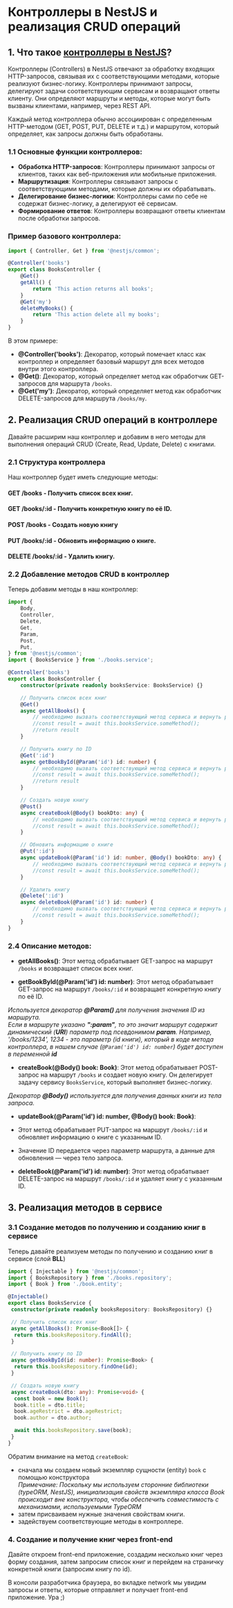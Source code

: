 # Контроллеры в NestJS и реализация CRUD операций

## 1. Что такое [контроллеры в NestJS](https://docs.nestjs.com/controllers)?

Контроллеры (Controllers) в NestJS отвечают за обработку входящих HTTP-запросов, связывая их с соответствующими методами, которые реализуют бизнес-логику. Контроллеры принимают запросы, делегируют задачи соответствующим сервисам и возвращают ответы клиенту. Они определяют маршруты и методы, которые могут быть вызваны клиентами, например, через REST API.

Каждый метод контроллера обычно ассоциирован с определенным HTTP-методом (GET, POST, PUT, DELETE и т.д.) и маршрутом, который определяет, как запросы должны быть обработаны.

### 1.1 Основные функции контроллеров:
- **Обработка HTTP-запросов**: Контроллеры принимают запросы от клиентов, таких как веб-приложения или мобильные приложения.
- **Маршрутизация**: Контроллеры связывают запросы с соответствующими методами, которые должны их обрабатывать.
- **Делегирование бизнес-логики**: Контроллеры сами по себе не содержат бизнес-логику, а делегируют её сервисам.
- **Формирование ответов**: Контроллеры возвращают ответы клиентам после обработки запросов.

### Пример базового контроллера:

```typescript
import { Controller, Get } from '@nestjs/common';

@Controller('books')
export class BooksController {
    @Get()
    getAll() {
        return 'This action returns all books';
    }
    @Get('my')
    deleteMyBooks() {
        return 'This action delete all my books';
    }
}
```

В этом примере:
 - **@Controller('books')**: Декоратор, который помечает класс как контроллер и определяет базовый маршрут для всех методов внутри этого контроллера.
 - **@Get()**: Декоратор, который определяет метод как обработчик GET-запросов для маршрута `/books`.
 - **@Get('my')**: Декоратор, который определяет метод как обработчик DELETE-запросов для маршрута `/books/my`.

## 2. Реализация CRUD операций в контроллере
   Давайте расширим наш контроллер и добавим в него методы для выполнения операций CRUD (Create, Read, Update, Delete) с книгами.

### 2.1 Структура контроллера
Наш контроллер будет иметь следующие методы:

#### GET /books - Получить список всех книг.
#### GET /books/:id - Получить конкретную книгу по её ID.
#### POST /books - Создать новую книгу
#### PUT /books/:id - Обновить информацию о книге.
#### DELETE /books/:id - Удалить книгу.

### 2.2 Добавление методов CRUD в контроллер
Теперь добавим методы в наш контроллер:

```typescript
import {
    Body,
    Controller,
    Delete,
    Get,
    Param,
    Post,
    Put,
} from '@nestjs/common';
import { BooksService } from './books.service';

@Controller('books')
export class BooksController {
    constructor(private readonly booksService: BooksService) {}

    // Получить список всех книг
    @Get()
    async getAllBooks() {
        // необходимо вызвать соответствующий метод сервиса и вернуть результат
        //const result = await this.booksService.someMethod();
        //return result
    }

    // Получить книгу по ID
    @Get(':id')
    async getBookById(@Param('id') id: number) {
        // необходимо вызвать соответствующий метод сервиса и вернуть результат
        //const result = await this.booksService.someMethod();
        //return result
    }

    // Создать новую книгу
    @Post()
    async createBook(@Body() bookDto: any) {
        // необходимо вызвать соответствующий метод сервиса и вернуть результат
        //const result = await this.booksService.someMethod();
    }

    // Обновить информацию о книге
    @Put(':id')
    async updateBook(@Param('id') id: number, @Body() bookDto: any) {
        // необходимо вызвать соответствующий метод сервиса и вернуть результат
        //const result = await this.booksService.someMethod();
    }

    // Удалить книгу
    @Delete(':id')
    async deleteBook(@Param('id') id: number) {
        // необходимо вызвать соответствующий метод сервиса и вернуть результат
        //const result = await this.booksService.someMethod();
    }
}
```

### 2.4 Описание методов:
 - **getAllBooks()**: Этот метод обрабатывает GET-запрос на маршрут `/books` и возвращает список всех книг.

 -  **getBookById(@Param('id') id: number)**: Этот метод обрабатывает GET-запрос на маршрут `/books/:id` и возвращает конкретную книгу по её ID.  

 *Используется декоратор **@Param()** для получения значения ID из маршрута.  
Если в маршруте указано **":param"**, то это значит маршрут содержит динамический (**URI**) параметр под псевдонимом **param**.
 Например, '/books/1234', 1234 - это параметр (id книги), который в коде метода контроллера, в нашем случае (`@Param('id') id: number`) будет доступен в переменной **id***

 - **createBook(@Body() book: Book)**: Этот метод обрабатывает POST-запрос на маршрут `/books` и создает новую книгу. 
Он делегирует задачу сервису `BooksService`, который выполняет бизнес-логику.  

*Декоратор **@Body()** используется для получения данных книги из тела запроса.*

 -  **updateBook(@Param('id') id: number, @Body() book: Book)**:
 - Этот метод обрабатывает PUT-запрос на маршрут `/books/:id` и обновляет информацию о книге с указанным ID. 
 - Значение ID передается через параметр маршрута, а данные для обновления — через тело запроса.

 -  **deleteBook(@Param('id') id: number)**: Этот метод обрабатывает DELETE-запрос на маршрут `/books/:id` и удаляет книгу с указанным ID.

## 3. Реализация методов в сервисе

### 3.1 Создание методов по получению и созданию книг в сервисе
Теперь давайте реализуем методы по получению и созданию книг в сервисе (слой **BLL**)

```typescript
import { Injectable } from '@nestjs/common';
import { BooksRepository } from './books.repository';
import { Book } from './book.entity';

@Injectable()
export class BooksService {
 constructor(private readonly booksRepository: BooksRepository) {}

 // Получить список всех книг
 async getAllBooks(): Promise<Book[]> {
  return this.booksRepository.findAll();
 }

 // Получить книгу по ID
 async getBookById(id: number): Promise<Book> {
  return this.booksRepository.findOne(id);
 }

 // Создать новую книгу
 async createBook(dto: any): Promise<void> {
  const book = new Book();
  book.title = dto.title;
  book.ageRestrict = dto.ageRestrict;
  book.author = dto.author;

  await this.booksRepository.save(book);
 }
}
```

Обратим внимание на метод `createBook`:
 - сначала мы создаем новый экземпляр сущности (entity) `book` с помощью конструктора  
*Примечание: Поскольку мы используем сторонние библиотеки (typeORM, NestJS), инициализация свойств экземпляра класса Book происходит вне конструктора, чтобы обеспечить совместимость с механизмами, используемыми TypeORM*
 - затем присваиваем нужные значения свойствам книги.
- задействуем соответствующие методы в контроллере.

### 4. Создание и получение книг через front-end 

Давйте откроем front-end приложение, создадим несколько книг через форму создания, затем запросим список книг и перейдем на страничку конкретной книги (запросим книгу по id).  

В консоли разработчика браузера, во вкладке network мы увидим запросы и ответы, которые отправляет и получает front-end приложение. Ура ;)